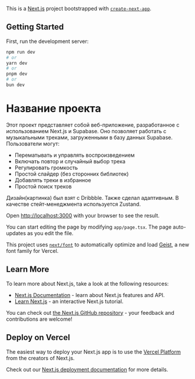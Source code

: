 This is a [Next.js](https://nextjs.org) project bootstrapped with [`create-next-app`](https://nextjs.org/docs/app/api-reference/cli/create-next-app).

## Getting Started

First, run the development server:

```bash
npm run dev
# or
yarn dev
# or
pnpm dev
# or
bun dev
```

# Название проекта

Этот проект представляет собой веб-приложение, разработанное с использованием Next.js и Supabase. Оно позволяет работать с музыкальными треками, загруженными в базу данных Supabase. Пользователи могут:

- Перематывать и управлять воспроизведением
- Включать повтор и случайный выбор трека
- Регулировать громкость
- Простой слайдер (без сторонних библиотек)
- Добавлять треки в избранное
- Простой поиск треков

Дизайн(картинка) был взят с Dribbble. Также сделал адаптивным.
В качестве стейт-менеджмента используется Zustand.

Open [http://localhost:3000](http://localhost:3000) with your browser to see the result.

You can start editing the page by modifying `app/page.tsx`. The page auto-updates as you edit the file.

This project uses [`next/font`](https://nextjs.org/docs/app/building-your-application/optimizing/fonts) to automatically optimize and load [Geist](https://vercel.com/font), a new font family for Vercel.

## Learn More

To learn more about Next.js, take a look at the following resources:

- [Next.js Documentation](https://nextjs.org/docs) - learn about Next.js features and API.
- [Learn Next.js](https://nextjs.org/learn) - an interactive Next.js tutorial.

You can check out [the Next.js GitHub repository](https://github.com/vercel/next.js) - your feedback and contributions are welcome!

## Deploy on Vercel

The easiest way to deploy your Next.js app is to use the [Vercel Platform](https://vercel.com/new?utm_medium=default-template&filter=next.js&utm_source=create-next-app&utm_campaign=create-next-app-readme) from the creators of Next.js.

Check out our [Next.js deployment documentation](https://nextjs.org/docs/app/building-your-application/deploying) for more details.
